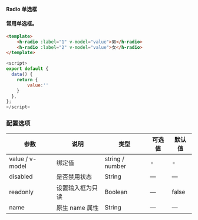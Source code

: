 #### Radio 单选框


#### 常用单选框。

``` html
<template>
    <h-radio :label="1" v-model="value">男</h-radio>
    <h-radio :label="2" v-model="value">女</h-radio>
</template>
```
``` js
<script>
export default {
  data() {
    return {
        value:''
    }
  },
};
</script>
```


### 配置选项
| 参数 | 说明 | 类型 | 可选值 | 默认值 |
|-|-|-|-|-|
| value / v-model | 绑定值 | string / number | - | - |
| disabled | 是否禁用状态 | String | — | — |
| readonly | 设置输入框为只读 | Boolean | — | false |
| name | 原生 name 属性 | String | — | — |
